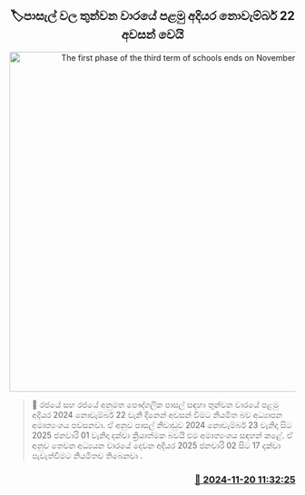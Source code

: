 <p align='center'><b><h2 align='center' title='The first phase of the third term of schools ends on November 22'>🏷පාසැල් ව​ල තුන්වන වාරයේ පළමු අදියර නොවැම්බර් 22 අවසන් වෙයි</h2></b></p>
<p align='center'><img src='https://helakuru.sgp1.cdn.digitaloceanspaces.com/esana/images/lib/school-students[1].jpg' width='600' alt='The first phase of the third term of schools ends on November 22'></p>

>📝 රජයේ සහ රජයේ අනුමත පෞද්ගලික පාසල් සඳහා තුන්වන වාරයේ පළමු අදියර 2024 නොවැම්බර් 22 වැනි දිනෙන් අවසන් වීමට නියමිත බව අධ්‍යාපන අමාත්‍යංශය පවසනවා.
ඒ අනුව පාසල් නිවාඩුව 2024 නොවැම්බර් 23 වැනිදා සිට 2025 ජනවාරි 01 වැනිදා දක්වා ක්‍රියාත්මක බවයි එම අමාත්‍යංශය සඳහන් කළේ.
ඒ අනුව තෙවන අධ්‍යයන වාරයේ දෙවන අදියර 2025 ජනවාරි 02 සිට 17 දක්වා පැවැත්වීමට නියමිතව තිබෙනවා .


<h3 align='right'><a href='https://www.helakuru.lk/esana/p/105269/'>📅 2024-11-20 11:32:25</a></h3>
